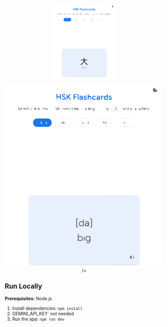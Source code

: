 <p align="center">
  <img
    src="fc1.svg"
    alt="Front of flashcard"
    width="200"
  />
</p>
<p align="center">
  <img
    src="fc2.svg"
    alt="Back of flashcard"
    
  />
</p>

## Run Locally

**Prerequisites:**  Node.js


1. Install dependencies:
   `npm install`
2.  GEMINI_API_KEY` not needed
3. Run the app:
   `npm run dev`
